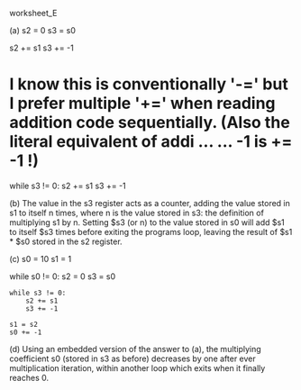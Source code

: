 worksheet_E

(a)
s2 = 0
s3 = s0

s2 += s1
s3 += -1
# I know this is conventionally '-=' but I prefer multiple '+=' when reading addition code sequentially. (Also the literal equivalent of addi ... ... -1 is += -1 !)

while s3 != 0:
    s2 += s1
    s3 += -1

(b)
The value in the s3 register acts as a counter, adding the value stored in s1 to itself n times, where n is the value stored in s3: the definition of multiplying s1 by n. Setting $s3 (or n) to the value stored in s0 will add $s1 to itself $s3 times before exiting the programs loop, leaving the result of $s1 * $s0 stored in the s2 register.

(c)
s0 = 10
s1 = 1

while s0 != 0:
    s2 = 0
    s3 = s0
    
    while s3 != 0:
        s2 += s1
        s3 += -1
        
    s1 = s2
    s0 += -1
    
(d)
Using an embedded version of the answer to (a), the multiplying coefficient s0 (stored in s3 as before) decreases by one after ever multiplication iteration, within another loop which exits when it finally reaches 0.
